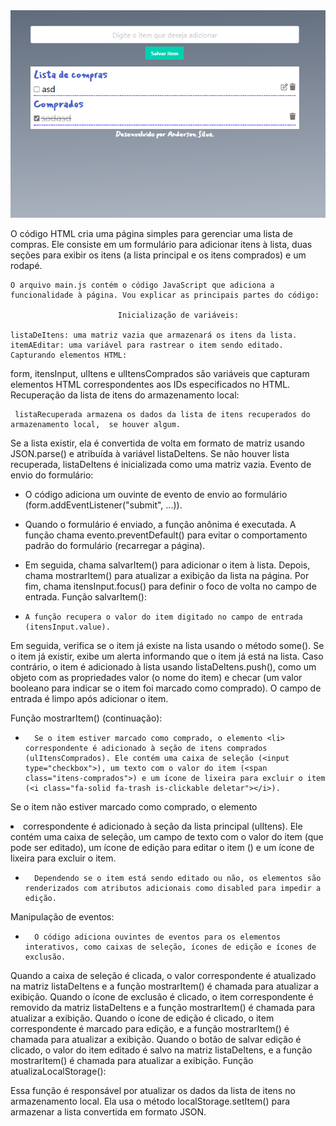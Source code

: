 <img src="teste.png" alt="Teste">


O código HTML cria uma página simples para gerenciar uma lista de compras. Ele consiste em um formulário para adicionar itens à lista, duas seções para exibir os itens (a lista principal e os itens comprados) e um rodapé.

    O arquivo main.js contém o código JavaScript que adiciona a funcionalidade à página. Vou explicar as principais partes do código:

                            Inicialização de variáveis:

    listaDeItens: uma matriz vazia que armazenará os itens da lista.
    itemAEditar: uma variável para rastrear o item sendo editado.
    Capturando elementos HTML:

form, itensInput, ulItens e ulItensComprados são variáveis que capturam elementos HTML correspondentes aos IDs especificados no HTML.
Recuperação da lista de itens do armazenamento local:

     listaRecuperada armazena os dados da lista de itens recuperados do armazenamento local,  se houver algum.

Se a lista existir, ela é convertida de volta em formato de matriz usando JSON.parse() e atribuída à variável listaDeItens.
Se não houver lista recuperada, listaDeItens é inicializada como uma matriz vazia.
Evento de envio do formulário:

-    O código adiciona um ouvinte de evento de envio ao formulário (form.addEventListener("submit", ...)).
-    Quando o formulário é enviado, a função anônima é executada.
A função chama evento.preventDefault() para evitar o comportamento padrão do formulário (recarregar a página).

-    Em seguida, chama salvarItem() para adicionar o item à lista.
Depois, chama mostrarItem() para atualizar a exibição da lista na página.
Por fim, chama itensInput.focus() para definir o foco de volta no campo de entrada.
Função salvarItem():

-     A função recupera o valor do item digitado no campo de entrada (itensInput.value).
Em seguida, verifica se o item já existe na lista usando o método some().
Se o item já existir, exibe um alerta informando que o item já está na lista.
Caso contrário, o item é adicionado à lista usando listaDeItens.push(), como um objeto com as propriedades valor (o nome do item) e checar (um valor booleano para indicar se o item foi marcado como comprado).
O campo de entrada é limpo após adicionar o item.

Função mostrarItem() (continuação):

-       Se o item estiver marcado como comprado, o elemento <li> correspondente é adicionado à seção de itens comprados (ulItensComprados). Ele contém uma caixa de seleção (<input type="checkbox">), um texto com o valor do item (<span class="itens-comprados">) e um ícone de lixeira para excluir o item (<i class="fa-solid fa-trash is-clickable deletar"></i>).
Se o item não estiver marcado como comprado, o elemento <li> correspondente é adicionado à seção da lista principal (ulItens). Ele contém uma caixa de seleção, um campo de texto com o valor do item (que pode ser editado), um ícone de edição para editar o item (<i class="fa-regular is-clickable fa-pen-to-square editar"></i>) e um ícone de lixeira para excluir o item.
-       Dependendo se o item está sendo editado ou não, os elementos são renderizados com atributos adicionais como disabled para impedir a edição.
Manipulação de eventos:

-       O código adiciona ouvintes de eventos para os elementos interativos, como caixas de seleção, ícones de edição e ícones de exclusão.
Quando a caixa de seleção é clicada, o valor correspondente é atualizado na matriz listaDeItens e a função mostrarItem() é chamada para atualizar a exibição.
Quando o ícone de exclusão é clicado, o item correspondente é removido da matriz listaDeItens e a função mostrarItem() é chamada para atualizar a exibição.
Quando o ícone de edição é clicado, o item correspondente é marcado para edição, e a função mostrarItem() é chamada para atualizar a exibição.
Quando o botão de salvar edição é clicado, o valor do item editado é salvo na matriz listaDeItens, e a função mostrarItem() é chamada para atualizar a exibição.
Função atualizaLocalStorage():

Essa função é responsável por atualizar os dados da lista de itens no armazenamento local.
Ela usa o método localStorage.setItem() para armazenar a lista convertida em formato JSON.

